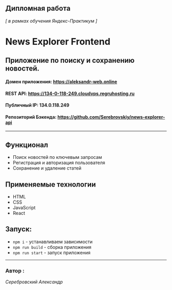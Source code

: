 ## Дипломная работа

_[ в рамках обучения Яндекс-Практикум ]_

# News Explorer Frontend

## Приложение по поиску и сохранению новостей.

#### Домен приложения: https://aleksandr-web.online

#### REST API: https://134-0-118-249.cloudvps.regruhosting.ru

#### Публичный IP: 134.0.118.249

#### Репозиторий Бэкенда: https://github.com/Serebrovskiy/news-explorer-api

---

## Функционал

- Поиск новостей по ключевым запросам
- Регистрация и авторизация пользователя
- Сохранение и удаление статей

## Применяемые технологии

- HTML
- CSS
- JavaScript
- React

## Запуск:

- `npm i` - устанавливаем зависимости
- `npm run build` - сборка приложения
- `npm run start` - запуск приложения

---

### Автор :

_Серебровский Александр_
